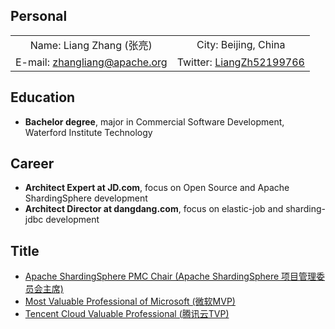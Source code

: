 ## Personal

|                                                                          |                                                                 |
| :----------------------------------------------------------------------: | :-------------------------------------------------------------: |
| Name: Liang Zhang (张亮)                                                  | City: Beijing, China                                            |
| E-mail: <a href="mailto:zhangliang@apache.org">zhangliang@apache.org</a> | Twitter: [LiangZh52199766](https://twitter.com/LiangZh52199766) |

## Education

- **Bachelor degree**, major in Commercial Software Development, Waterford Institute Technology

## Career

- **Architect Expert at JD.com**, focus on Open Source and Apache ShardingSphere development
- **Architect Director at dangdang.com**, focus on elastic-job and sharding-jdbc development

## Title

- [Apache ShardingSphere PMC Chair (Apache ShardingSphere 项目管理委员会主席)](https://shardingsphere.apache.org/community/en/team/)
- [Most Valuable Professional of Microsoft (微软MVP)](https://mvp.microsoft.com/zh-cn/PublicProfile/5003705)
- [Tencent Cloud Valuable Professional (腾讯云TVP)](https://cloud.tencent.com/tvp/member/151)
